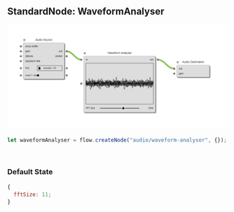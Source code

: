 ## StandardNode: WaveformAnalyser

<img class="zoomable" alt="WaveformAnalyser standard node" src="/images/standard-nodes/audio/waveform-analyser.png" />

<Hierarchy :extend="{name: 'Node', link: '../../api/classes/node.html'}" />
<br/>

```js
let waveformAnalyser = flow.createNode("audio/waveform-analyser", {});
```

<br/>

### Default State

```js
{
  fftSize: 11;
}
```
